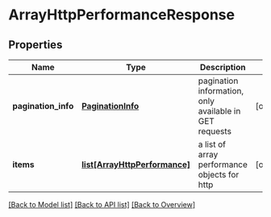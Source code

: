 # ArrayHttpPerformanceResponse

## Properties
Name | Type | Description | Notes
------------ | ------------- | ------------- | -------------
**pagination_info** | [**PaginationInfo**](PaginationInfo.md) | pagination information, only available in GET requests | [optional] 
**items** | [**list[ArrayHttpPerformance]**](ArrayHttpPerformance.md) | a list of array performance objects for http | [optional] 

[[Back to Model list]](index.md#documentation-for-models) [[Back to API list]](index.md#endpoint-properties) [[Back to Overview]](index.md)


